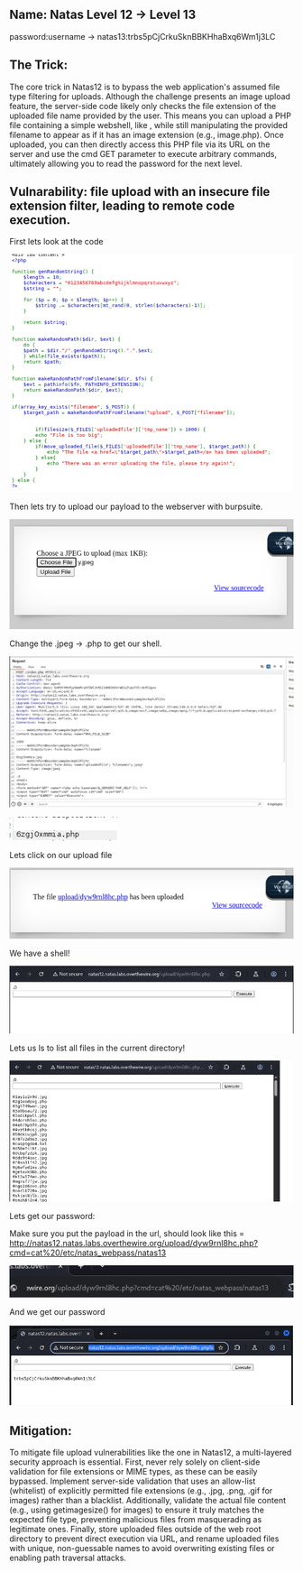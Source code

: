 ## Name: Natas Level 12 → Level 13

password:username ->
natas13:trbs5pCjCrkuSknBBKHhaBxq6Wm1j3LC

## The Trick: 

The core trick in Natas12 is to bypass the web application's assumed file type filtering for uploads. Although the challenge presents an image upload feature, the server-side code likely only checks the file extension of the uploaded file name provided by the user. This means you can upload a PHP file containing a simple webshell, like <?php passthru($_GET['cmd']); ?>, while still manipulating the provided filename to appear as if it has an image extension (e.g., image.php). Once uploaded, you can then directly access this PHP file via its URL on the server and use the cmd GET parameter to execute arbitrary commands, ultimately allowing you to read the password for the next level.

## Vulnarability: file upload with an insecure file extension filter, leading to remote code execution.

First lets look at the code

![Alt text for the image](source_code_13.png)

Then lets try to upload our payload to the webserver with burpsuite.

![Alt text for the image](upload_payload.png)

Change the .jpeg -> .php to get our shell.

![Alt text for the image](changing_payload_name.png)

![Alt text for the image](change_payload_2.png)

Lets click on our upload file 

![Alt text for the image](click_on_link.png)

We have a shell!

![Alt text for the image](we_have_a_shell.png)

Lets us ls to list all files in the current directory!

![Alt text for the image](ls_command_13.png)


Lets get our password: 

Make sure you put the payload in the url, should look like this = http://natas12.natas.labs.overthewire.org/upload/dyw9rnl8hc.php?cmd=cat%20/etc/natas_webpass/natas13

![Alt text for the image](change_url_13.png)

And we get our password

![Alt text for the image](the_password_13.png)

## Mitigation: 
To mitigate file upload vulnerabilities like the one in Natas12, a multi-layered security approach is essential. First, never rely solely on client-side validation for file extensions or MIME types, as these can be easily bypassed. Implement server-side validation that uses an allow-list (whitelist) of explicitly permitted file extensions (e.g., .jpg, .png, .gif for images) rather than a blacklist. Additionally, validate the actual file content (e.g., using getimagesize() for images) to ensure it truly matches the expected file type, preventing malicious files from masquerading as legitimate ones. Finally, store uploaded files outside of the web root directory to prevent direct execution via URL, and rename uploaded files with unique, non-guessable names to avoid overwriting existing files or enabling path traversal attacks.

